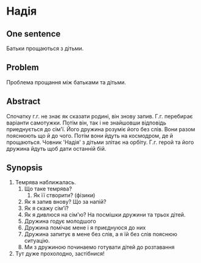# Надія

## One sentence

Батьки прощаються з дітьми.

## Problem

Проблема прощання між батьками та дітьми.

## Abstract

Спочатку г.г. не знає як сказати родині, він знову запив. Г.г. перебирає варіанти самотужки. Потім він, так і не знайшовши відповідь приеднується до сім'ї. Його дружина розуміє його без слів. Вони разом пояснюють що й до чого. Потім вони йдуть на космодром, де й прощаються. Човник 'Надія' з дітьми злітає на орбіту. Г.г. герой та його дружина йдуть щоб дати останній бій.

## Synopsis

1. Темрява наближалась.
    1. Що таке темрява?
        1. Як її створити? (фізики)
    1. Як я запив внову? Що за напій?
    1. Як я скажу сім'ї?
    1. Як я дивлюся на сім'ю? На посмішки дружини та трьох дітей.
    1. Дружина годує молодшого
    1. Дружина помічає мене і я приєднуюся до них
    1. Дружина запитує в мене без слів, а я їй без слів пояснюю ситуацію.
    1. Ми з дружиною починаемо готувати дітей до розтавання
1. Тут дуже прохолодно, застібнися!
    
    